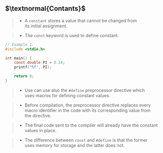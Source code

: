## $\textnormal{Contants}$

> - A `constant` stores a value that cannot be changed from <br />
    its initial assignment.

> - The `const` keyword is used to define constant.

```c
// Example 1.
#include <stdio.h>

int main() {
    const double PI = 3.14;
    printf("%f", PI);

    return 0;
}
```

> - Use can use also the `#define` preprocessor directive which <br />
    uses macros for defining constant values.

> - Before compilation, the preprocessor directive replaces every <br />
    macro identifier in the code with its corresponding value from <br />
    the directive.

> - The final code sent to the compiler will already have the constant <br />
    values in place.

> - The difference between `const` and `#define` is that the former <br />
    uses memory for storage and the latter does not.
